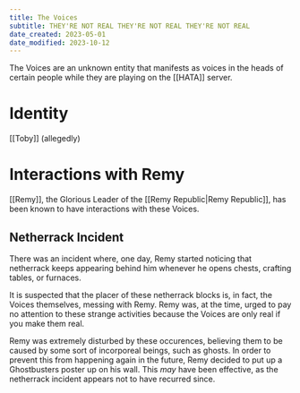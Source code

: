 ```yaml
---
title: The Voices
subtitle: THEY'RE NOT REAL THEY'RE NOT REAL THEY'RE NOT REAL
date_created: 2023-05-01
date_modified: 2023-10-12
---
```


The Voices are an unknown entity that manifests as voices in the
heads of certain people while they are playing on the [[HATA]] server.

# Identity

[[Toby]] (allegedly)

# Interactions with Remy

[[Remy]], the Glorious Leader of the [[Remy Republic|Remy Republic]], has been known to have interactions with these Voices.

## Netherrack Incident

There was an incident where, one day, Remy started noticing that netherrack keeps appearing behind him whenever he opens chests, crafting tables, or furnaces.

It is suspected that the placer of these netherrack blocks is, in fact, the Voices themselves, messing with Remy. Remy was, at the time, urged to pay no attention to these strange activities because the Voices are only real if you make them real.

Remy was extremely disturbed by these occurences, believing them to be caused by some sort of incorporeal beings, such as ghosts. In order to prevent this from happening again in the future, Remy decided to put up a Ghostbusters poster up on his wall. This *may* have been effective, as the netherrack incident appears not to have recurred since.